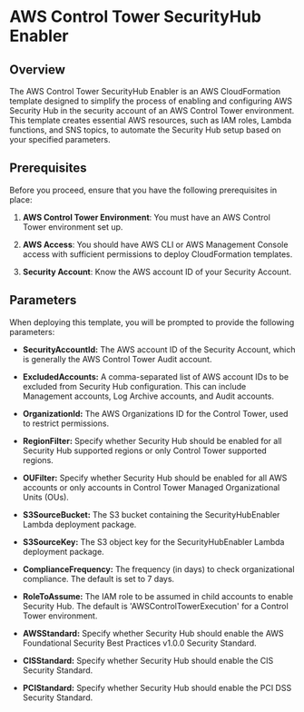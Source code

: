 # AWS Control Tower SecurityHub Enabler

## Overview

The AWS Control Tower SecurityHub Enabler is an AWS CloudFormation template designed to simplify the process of enabling and configuring AWS Security Hub in the security account of an AWS Control Tower environment. This template creates essential AWS resources, such as IAM roles, Lambda functions, and SNS topics, to automate the Security Hub setup based on your specified parameters.

## Prerequisites

Before you proceed, ensure that you have the following prerequisites in place:

1. **AWS Control Tower Environment**: You must have an AWS Control Tower environment set up.

2. **AWS Access**: You should have AWS CLI or AWS Management Console access with sufficient permissions to deploy CloudFormation templates.

3. **Security Account**: Know the AWS account ID of your Security Account.

## Parameters

When deploying this template, you will be prompted to provide the following parameters:

- **SecurityAccountId:** The AWS account ID of the Security Account, which is generally the AWS Control Tower Audit account.

- **ExcludedAccounts:** A comma-separated list of AWS account IDs to be excluded from Security Hub configuration. This can include Management accounts, Log Archive accounts, and Audit accounts.

- **OrganizationId:** The AWS Organizations ID for the Control Tower, used to restrict permissions.

- **RegionFilter:** Specify whether Security Hub should be enabled for all Security Hub supported regions or only Control Tower supported regions.

- **OUFilter:** Specify whether Security Hub should be enabled for all AWS accounts or only accounts in Control Tower Managed Organizational Units (OUs).

- **S3SourceBucket:** The S3 bucket containing the SecurityHubEnabler Lambda deployment package.

- **S3SourceKey:** The S3 object key for the SecurityHubEnabler Lambda deployment package.

- **ComplianceFrequency:** The frequency (in days) to check organizational compliance. The default is set to 7 days.

- **RoleToAssume:** The IAM role to be assumed in child accounts to enable Security Hub. The default is 'AWSControlTowerExecution' for a Control Tower environment.

- **AWSStandard:** Specify whether Security Hub should enable the AWS Foundational Security Best Practices v1.0.0 Security Standard.

- **CISStandard:** Specify whether Security Hub should enable the CIS Security Standard.

- **PCIStandard:** Specify whether Security Hub should enable the PCI DSS Security Standard.
